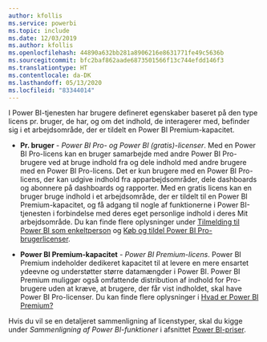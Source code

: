 ```yaml
---
author: kfollis
ms.service: powerbi
ms.topic: include
ms.date: 12/03/2019
ms.author: kfollis
ms.openlocfilehash: 44890a632bb281a8906216e8631771fe49c5636b
ms.sourcegitcommit: bfc2baf862aade6873501566f13c744efdd146f3
ms.translationtype: HT
ms.contentlocale: da-DK
ms.lasthandoff: 05/13/2020
ms.locfileid: "83344014"
---
```

I Power BI-tjenesten har brugere defineret egenskaber baseret på den type licens pr. bruger, de har, og om det indhold, de interagerer med, befinder sig i et arbejdsområde, der er tildelt en Power BI Premium-kapacitet.

* **Pr. bruger** - *Power BI Pro- og Power BI (gratis)-licenser*. Med en Power BI Pro-licens kan en bruger samarbejde med andre Power BI Pro-brugere ved at bruge indhold fra og dele indhold med andre brugere med en Power BI Pro-licens. Det er kun brugere med en Power BI Pro-licens, der kan udgive indhold fra apparbejdsområder, dele dashboards og abonnere på dashboards og rapporter. Med en gratis licens kan en bruger bruge indhold i et arbejdsområde, der er tildelt til en Power BI Premium-kapacitet, og få adgang til nogle af funktionerne i Power BI-tjenesten i forbindelse med deres eget personlige indhold i deres Mit arbejdsområde. Du kan finde flere oplysninger under [Tilmelding til Power BI som enkeltperson](../fundamentals/service-self-service-signup-for-power-bi.md) og [Køb og tildel Power BI Pro-brugerlicenser](../admin/service-admin-purchasing-power-bi-pro.md).

* **Power BI Premium-kapacitet** - *Power BI Premium-licens*. Power BI Premium indeholder dedikeret kapacitet til at levere en mere ensartet ydeevne og understøtter større datamængder i Power BI. Power BI Premium muliggør også omfattende distribution af indhold for Pro-brugere uden at kræve, at brugere, der får vist indholdet, skal have Power BI Pro-licenser. Du kan finde flere oplysninger i [Hvad er Power BI Premium?](../admin/service-premium-what-is.md)

Hvis du vil se en detaljeret sammenligning af licenstyper, skal du kigge under _Sammenligning af Power BI-funktioner_ i afsnittet [Power BI-priser](https://powerbi.microsoft.com/pricing/).
